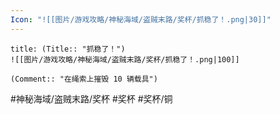 ```yaml
---
Icon: "![[图片/游戏攻略/神秘海域/盗贼末路/奖杯/抓稳了！.png|30]]"
---
```

```ad-common-bronze-trophy
title: (Title:: "抓稳了！")
![[图片/游戏攻略/神秘海域/盗贼末路/奖杯/抓稳了！.png|100]]

(Comment:: "在绳索上摧毁 10 辆载具")
```

#神秘海域/盗贼末路/奖杯 #奖杯 #奖杯/铜
